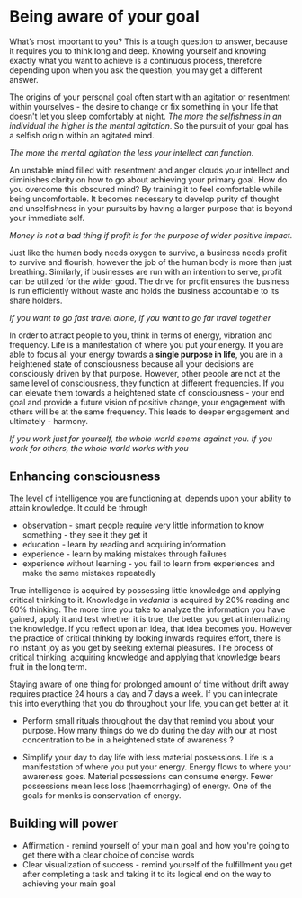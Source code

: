 # Being aware of your goal

What’s most important to you? This is a tough question to answer, because it requires you to think long and deep. Knowing yourself and knowing exactly what you want to achieve is a continuous process, therefore depending upon when you ask the question, you may get a different answer.

The origins of your personal goal often start with an agitation or resentment within yourselves - the desire to change or fix something in your life that doesn't let you sleep comfortably at night. *The more the selfishness in an individual the higher is the mental agitation*. So the pursuit of your goal has a selfish origin within an agitated mind.

*The more the mental agitation the less your intellect can function*.

An unstable mind filled with resentment and anger clouds your intellect and diminishes clarity on how to go about achieving your primary goal. How do you overcome this obscured mind? By training it to feel comfortable while being uncomfortable. It becomes necessary to develop purity of thought and unselfishness in your pursuits by having a larger purpose that is beyond your immediate self.

*Money is not a bad thing if profit is for the purpose of wider positive impact.*

Just like the human body needs oxygen to survive, a business needs profit to survive and flourish, however the job of the human body is more than just breathing. Similarly, if businesses are run with an intention to serve, profit can be utilized for the wider good. The drive for profit ensures the business is run efficiently without waste and holds the business accountable to its share holders.

*If you want to go fast travel alone, if you want to go far travel together*

In order to attract people to you, think in terms of energy, vibration and frequency. Life is a manifestation of where you put your energy. If you are able to focus all your energy towards a **single purpose in life**, you are in a heightened state of consciousness because all your decisions are consciously driven by that purpose. However, other people are not at the same level of consciousness, they function at different frequencies. If you can elevate them towards a heightened state of consciousness - your end goal and provide a future vision of positive change, your engagement with others will be at the same frequency. This leads to deeper engagement and ultimately - harmony.

*If you work just for yourself, the whole world seems against you. If you work for others, the whole world works with you*

## Enhancing consciousness

The level of intelligence you are functioning at, depends upon your ability to attain knowledge. It could be through

* observation - smart people require very little information to know something - they see it they get it
* education - learn by reading and acquiring information
* experience - learn by making mistakes through failures
* experience without learning - you fail to learn from experiences and make the same mistakes repeatedly

True intelligence is acquired by possessing little knowledge and applying critical thinking to it. Knowledge in *vedanta* is acquired by 20% reading and 80% thinking. The more time you take to analyze the information you have gained, apply it and test whether it is true, the better you get at internalizing the knowledge. If you reflect upon an idea, that idea becomes you. However the practice of critical thinking by looking inwards requires effort, there is no instant joy as you get by seeking external pleasures. The process of critical thinking, acquiring knowledge and applying that knowledge bears fruit in the long term.

Staying aware of one thing for prolonged amount of time without drift away requires practice 24 hours a day and 7 days a week. If you can integrate this into everything that you do throughout your life, you can get better at it.

* Perform small rituals throughout the day that remind you about your purpose. How many things do we do during the day with our at most concentration to be in a heightened state of awareness ?

* Simplify your day to day life with less material possessions. Life is a manifestation of where you put your energy. Energy flows to where your awareness goes. Material possessions can consume energy. Fewer possessions mean less loss (haemorrhaging) of energy. One of the goals for monks is conservation of energy.

## Building will power

* Affirmation - remind yourself of your main goal and how you're going to get there with a clear choice of concise words
* Clear visualization of success - remind yourself of the fulfillment you get after completing a task and taking it to its logical end on the way to achieving your main goal
